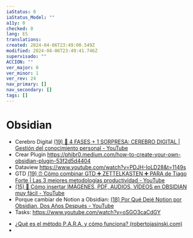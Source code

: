 ```yaml
---
iaStatus: 0
iaStatus_Model: ""
a11y: 0
checked: 0
lang: ES
translations: 
created: 2024-04-06T23:49:00.549Z
modified: 2024-04-06T23:49:41.746Z
supervisado: ""
ACCION: ""
ver_major: 0
ver_minor: 1
ver_rev: 24
nav_primary: []
nav_secondary: []
tags: []
---
```

# Obsidian

* Cerebro Digital [(19) 🧠 4 FASES + 1 SORPRESA: CEREBRO DIGITAL | Gestión del conocimiento personal - YouTube](https://www.youtube.com/watch?v=h9LfuVZquhg&ab_channel=Emowe)
* Crear Plugin https://phibr0.medium.com/how-to-create-your-own-obsidian-plugin-53f2d5d4404
* Dataview https://www.youtube.com/watch?v=PDJH-IoLD28&t=1149s
* GTD [(19) ⏰ Cómo combinar GTD ➕ ZETTELKASTEN ➕ PARA de Tiago Forte | Las 3 mejores metodologías productividad - YouTube](https://www.youtube.com/watch?v=J5Id9S99ykg&ab_channel=Emowe)
* [(15) 🎨 Cómo insertar IMÁGENES, PDF, AUDIOS, VÍDEOS en OBSIDIAN muy fácil - YouTube](https://www.youtube.com/watch?v=ECsGdcMsiLs&ab_channel=Emowe)
* Porque cambiar de Notion a Obsidian: [(18) Por Qué Dejé Notion por Obsidian, Dos Años Después - YouTube](https://www.youtube.com/watch?v=4vptLqDXs0g&ab_channel=Emowe)
* Tasks: https://www.youtube.com/watch?v=oSGO3caCdGY

- [¿Qué es el método P.A.R.A. y cómo funciona? (robertojasinski.com)](https://robertojasinski.com/que-es-el-metodo-p-a-r-a-y-como-funciona/)
- 
